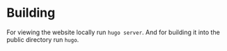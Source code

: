# Building
For viewing the website locally run `hugo server`. And for building it into the public directory run `hugo`.
